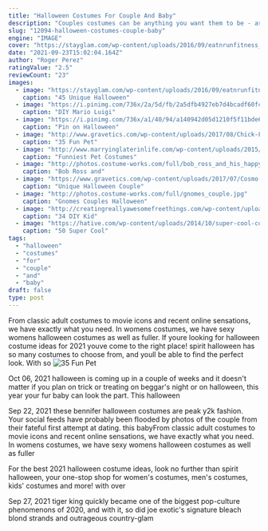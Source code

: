 ```yaml
---
title: "Halloween Costumes For Couple And Baby"
description: "Couples costumes can be anything you want them to be - as long as theyre matching. We take it one step further in couples costumes that are scary high-quality, comfortable and unique to last"
slug: "12094-halloween-costumes-couple-baby"
engine: "IMAGE"
cover: "https://stayglam.com/wp-content/uploads/2016/09/eatnrunfitness_phantomoftheopera.jpg"
date: "2021-09-23T15:02:04.164Z"
author: "Roger Perez"
ratingValue: "2.5"
reviewCount: "23"
images:
  - image: "https://stayglam.com/wp-content/uploads/2016/09/eatnrunfitness_phantomoftheopera.jpg"
    caption: "45 Unique Halloween"
  - image: "https://i.pinimg.com/736x/2a/5d/fb/2a5dfb4927eb7d4bcadf60fca81eaf65--princess-peach-costume-mario-luigi.jpg"
    caption: "DIY Mario Luigi"
  - image: "https://i.pinimg.com/736x/a1/40/94/a140942d05d1210f5f11bde62b3ed0ee--baby-halloween-costumes-family-costumes.jpg"
    caption: "Pin on Halloween"
  - image: "http://www.gravetics.com/wp-content/uploads/2017/08/Chick-Fil-A-Cow.jpg"
    caption: "35 Fun Pet"
  - image: "http://www.marryinglaterinlife.com/wp-content/uploads/2015/10/skunk-dog-costume.jpg"
    caption: "Funniest Pet Costumes"
  - image: "http://photos.costume-works.com/full/bob_ross_and_his_happy_little_tree.jpg"
    caption: "Bob Ross and"
  - image: "https://www.gravetics.com/wp-content/uploads/2017/07/Cosmo-Wanda.jpg"
    caption: "Unique Halloween Couple"
  - image: "http://photos.costume-works.com/full/gnomes_couple.jpg"
    caption: "Gnomes Couples Halloween"
  - image: "http://creatingreallyawesomefreethings.com/wp-content/uploads/2012/05/boy011.jpg"
    caption: "34 DIY Kid"
  - image: "https://hative.com/wp-content/uploads/2014/10/super-cool-costume-ideas/49-homemade-pirate-costume.jpg"
    caption: "50 Super Cool"
tags:
  - "halloween"
  - "costumes"
  - "for"
  - "couple"
  - "and"
  - "baby"
draft: false
type: post
---
```


From classic adult costumes to movie icons and recent online sensations, we have exactly what you need. In womens costumes, we have sexy womens halloween costumes as well as fuller. If youre looking for halloween costume ideas for 2021 youve come to the right place! spirit halloween has so many costumes to choose from, and youll be able to find the perfect look. With so
![35 Fun Pet](http://www.gravetics.com/wp-content/uploads/2017/08/Chick-Fil-A-Cow.jpg "35 Fun Pet")

Oct 06, 2021 halloween is coming up in a couple of weeks and it doesn&#39;t matter if you plan on trick or treating on beggar&#39;s night or on halloween, this year your fur baby can look the part. This halloween
<!--inArticleAds-->

<!--galleryOne-->

Sep 22, 2021 these bennifer halloween costumes are peak y2k fashion.  Your social feeds have probably been flooded by photos of the couple from their fateful first attempt at dating.  this babyFrom classic adult costumes to movie icons and recent online sensations, we have exactly what you need. In womens costumes, we have sexy womens halloween costumes as well as fuller
<!--inArticleAds-->

<!--galleryTwo-->

For the best 2021 halloween costume ideas, look no further than spirit halloween, your one-stop shop for women's costumes, men's costumes, kids' costumes and more! with over
<!--galleryThree-->

Sep 27, 2021 tiger king quickly became one of the biggest pop-culture phenomenons of 2020, and with it, so did joe exotic's signature bleach blond strands and outrageous country-glam